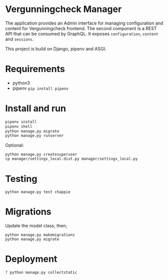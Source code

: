 # Vergunningcheck Manager

The application provides an Admin interface for managing configuration and content for Vergunningcheck frontend.
The second component is a REST API that can be consumed by GraphQL. It exposes `configuration`, `content` and `sessions`.

This project is build on Django, pipenv and ASGI.

# Requirements

- python3
- pipenv `pip install pipenv`

# Install and run

```sh
pipenv install
pipenv shell
python manage.py migrate
python manage.py runserver
```

Optional:

```
python manage.py createsuperuser
cp manager/settings_local.dist.py manager/settings_local.py
```

# Testing

```
python manage.py test chappie
```

# Migrations

Update the model class, then;

```
python manage.py makemigrations
python manage.py migrate
```

# Deployment

```
? python manage.py collectstatic
```
